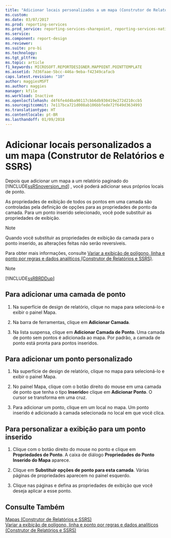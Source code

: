 ```yaml
---
title: "Adicionar locais personalizados a um mapa (Construtor de Relatórios e SSRS) | Microsoft Docs"
ms.custom: 
ms.date: 03/07/2017
ms.prod: reporting-services
ms.prod_service: reporting-services-sharepoint, reporting-services-native
ms.service: 
ms.component: report-design
ms.reviewer: 
ms.suite: pro-bi
ms.technology: 
ms.tgt_pltfrm: 
ms.topic: article
f1_keywords: MICROSOFT.REPORTDESIGNER.MAPPOINT.POINTTEMPLATE
ms.assetid: 7d36faae-5bcc-446a-9eba-f42349cafacb
caps.latest.revision: "10"
author: maggiesMSFT
ms.author: maggies
manager: kfile
ms.workload: Inactive
ms.openlocfilehash: d4f6fe4d4ba90117cbb6db930419e272d210ccb5
ms.sourcegitcommit: 7e117bca721d008ab106bbfede72f649d3634993
ms.translationtype: HT
ms.contentlocale: pt-BR
ms.lasthandoff: 01/09/2018
---
```

# <a name="add-custom-locations-to-a-map-report-builder-and-ssrs"></a>Adicionar locais personalizados a um mapa (Construtor de Relatórios e SSRS)
  Depois que adicionar um mapa a um relatório paginado do [!INCLUDE[ssRSnoversion_md](../../includes/ssrsnoversion-md.md)] , você poderá adicionar seus próprios locais de ponto.  
  
 As propriedades de exibição de todos os pontos em uma camada são controladas pela definição de opções para as propriedades de ponto da camada. Para um ponto inserido selecionado, você pode substituir as propriedades de exibição.  
  
> [!NOTE]  
>  Quando você substituir as propriedades de exibição da camada para o ponto inserido, as alterações feitas não serão reversíveis.  
  
 Para obter mais informações, consulte [Variar a exibição de polígono, linha e ponto por regras e dados analíticos &#40;Construtor de Relatórios e SSRS&#41;](../../reporting-services/report-design/vary-polygon-line-and-point-display-by-rules-and-analytical-data.md).  
  
> [!NOTE]  
>  [!INCLUDE[ssRBRDDup](../../includes/ssrbrddup-md.md)]  
  
## <a name="to-add-a-point-layer"></a>Para adicionar uma camada de ponto  
  
1.  Na superfície de design de relatório, clique no mapa para selecioná-lo e exibir o painel Mapa.  
  
2.  Na barra de ferramentas, clique em **Adicionar Camada**.  
  
3.  Na lista suspensa, clique em **Adicionar Camada de Ponto**. Uma camada de ponto sem pontos é adicionada ao mapa. Por padrão, a camada de ponto está pronta para pontos inseridos.  
  
## <a name="to-add-a-custom-point"></a>Para adicionar um ponto personalizado  
  
1.  Na superfície de design de relatório, clique no mapa para selecioná-lo e exibir o painel Mapa.  
  
2.  No painel Mapa, clique com o botão direito do mouse em uma camada de ponto que tenha o tipo **Inserido**e clique em **Adicionar Ponto**. O cursor se transforma em uma cruz.  
  
3.  Para adicionar um ponto, clique em um local no mapa. Um ponto inserido é adicionado à camada selecionada no local em que você clica.  
  
## <a name="to-customize-the-display-for-an-embedded-point"></a>Para personalizar a exibição para um ponto inserido  
  
1.  Clique com o botão direito do mouse no ponto e clique em **Propriedades de Ponto**. A caixa de diálogo **Propriedades do Ponto Inserido do Mapa** aparece.  
  
2.  Clique em **Substituir opções de ponto para esta camada**. Várias páginas de propriedades aparecem no painel esquerdo.  
  
3.  Clique nas páginas e defina as propriedades de exibição que você deseja aplicar a esse ponto.  
  
## <a name="see-also"></a>Consulte Também  
 [Mapas &#40;Construtor de Relatórios e SSRS&#41;](../../reporting-services/report-design/maps-report-builder-and-ssrs.md)   
 [Variar a exibição de polígono, linha e ponto por regras e dados analíticos &#40;Construtor de Relatórios e SSRS&#41;](../../reporting-services/report-design/vary-polygon-line-and-point-display-by-rules-and-analytical-data.md)  
  
  
